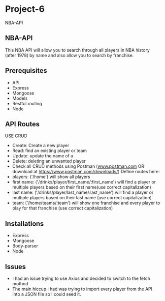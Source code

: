 # Project-6
NBA-API
## NBA-API
This NBA API will allow you to search through all players in NBA history (after 1978) by name and also allow you to search by franchise.
## Prerequisites
- API
- Express
- Mongoose
- Models
- Restful routing
- Node
## API Routes
USE CRUD
- Create: Create a new player 
- Read: find an existing player or team
- Update: update the name of a 
- Delete: deleting an unwanted player
- Check all CRUD methods using Postman (www.postman.com OR download at https://www.postman.com/downloads/)
Define routes here:
- players: ('/home') will show all players
- first name: ('/drinks/player/first_name/:first_name') will find a player or multiple players based on their first name(use correct capitalization)
- last name: ('/drinks/player/last_name/:last_name') will find a player or multiple players based on their last name (use correct capitalization)
- team: ('/home/teams/:team') will show one franchise and every player to play for that franchise (use correct capitalization)
## Installations
- Express
- Mongoose
- Body-parser
- Node
## Issues
- I had an issue trying to use Axios and decided to switch to the fetch mothod 
- The main hiccup I had was trying to import every player from the API into a JSON file so I could seed it.